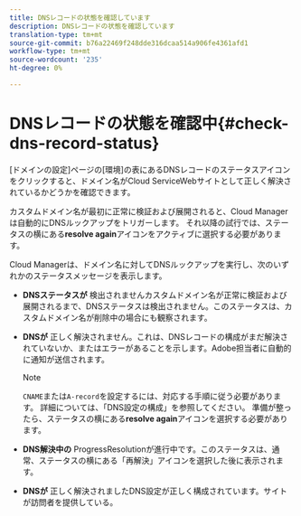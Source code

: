 ```yaml
---
title: DNSレコードの状態を確認しています
description: DNSレコードの状態を確認しています
translation-type: tm+mt
source-git-commit: b76a22469f248dde316dcaa514a906fe4361afd1
workflow-type: tm+mt
source-wordcount: '235'
ht-degree: 0%

---
```



# DNSレコードの状態を確認中{#check-dns-record-status}

[ドメインの設定]ページの[環境]の表にあるDNSレコードのステータスアイコンをクリックすると、ドメイン名がCloud ServiceWebサイトとして正しく解決されているかどうかを確認できます。

カスタムドメイン名が最初に正常に検証および展開されると、Cloud Managerは自動的にDNSルックアップをトリガーします。 それ以降の試行では、ステータスの横にある&#x200B;**resolve again**&#x200B;アイコンをアクティブに選択する必要があります。

Cloud Managerは、ドメイン名に対してDNSルックアップを実行し、次のいずれかのステータスメッセージを表示します。

* **DNSステータスが**
検出されませんカスタムドメイン名が正常に検証および展開されるまで、DNSステータスは検出されません。このステータスは、カスタムドメイン名が削除中の場合にも観察されます。

* **DNSが**
正しく解決されません。これは、DNSレコードの構成がまだ解決されていないか、またはエラーがあることを示します。Adobe担当者に自動的に通知が送信されます。

   >[!NOTE]
   >`CNAME`または`A-record`を設定するには、対応する手順に従う必要があります。 詳細については、「DNS設定の構成」を参照してください。 準備が整ったら、ステータスの横にある&#x200B;**resolve again**&#x200B;アイコンを選択する必要があります。

* **DNS解決中の**
ProgressResolutionが進行中です。このステータスは、通常、ステータスの横にある「再解決」アイコンを選択した後に表示されます。

* **DNSが**
正しく解決されましたDNS設定が正しく構成されています。サイトが訪問者を提供している。
